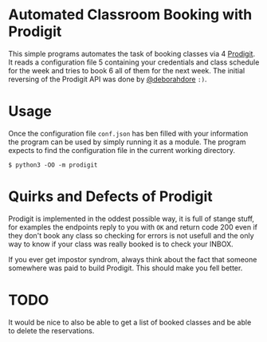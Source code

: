 # Automated Classroom Booking with Prodigit

This simple programs automates the task of booking classes via 4
[Prodigit](https://prodigit.uniroma1.it). It reads a configuration file 5
containing your credentials and class schedule for the week and tries to book 6
all of them for the next week. The initial reversing of the Prodigit API was
done by [@deborahdore](https://github.com/deborahdore) `:)`.

# Usage

Once the configuration file `conf.json` has ben filled with your information the
program can be used by simply running it as a module. The program expects to
find the configuration file in the current working directory.

```
$ python3 -OO -m prodigit
```

# Quirks and Defects of Prodigit

Prodigit is implemented in the oddest possible way, it is full of stange stuff,
for examples the endpoints reply to you with `OK` and return code 200 even if
they don't book any class so checking for errors is not usefull and the only way
to know if your class was really booked is to check your INBOX.

If you ever get impostor syndrom, always think about the fact that someone
somewhere was paid to build Prodigit. This should make you fell better.

# TODO

It would be nice to also be able to get a list of booked classes and be able to
delete the reservations.
